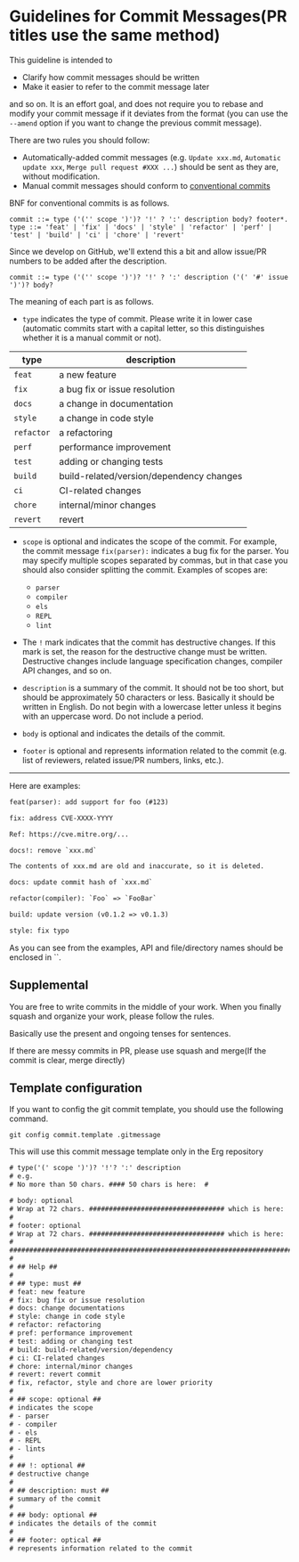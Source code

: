 # Guidelines for Commit Messages(PR titles use the same method)

This guideline is intended to

* Clarify how commit messages should be written
* Make it easier to refer to the commit message later

and so on. It is an effort goal, and does not require you to rebase and modify your commit message if it deviates from the format (you can use the `--amend` option if you want to change the previous commit message).

There are two rules you should follow:

* Automatically-added commit messages (e.g. `Update xxx.md`, `Automatic update xxx`, `Merge pull request #XXX ...`) should be sent as they are, without modification.
* Manual commit messages should conform to [conventional commits](https://www.conventionalcommits.org/en/v1.0.0/#specification)

BNF for conventional commits is as follows.

```bnf
commit ::= type ('('' scope ')')? '!' ? ':' description body? footer*.
type ::= 'feat' | 'fix' | 'docs' | 'style' | 'refactor' | 'perf' | 'test' | 'build' | 'ci' | 'chore' | 'revert'
```

Since we develop on GitHub, we'll extend this a bit and allow issue/PR numbers to be added after the description.

```bnf
commit ::= type ('('' scope ')')? '!' ? ':' description ('(' '#' issue ')')? body?
```

The meaning of each part is as follows.

* `type` indicates the type of commit. Please write it in lower case (automatic commits start with a capital letter, so this distinguishes whether it is a manual commit or not).

| type       | description                              |
| ---------- | ---------------------------------------- |
| `feat`     | a new feature                            |
| `fix`      | a bug fix or issue resolution            |
| `docs`     | a change in documentation                |
| `style`    | a change in code style                   |
| `refactor` | a refactoring                            |
| `perf`     | performance improvement                  |
| `test`     | adding or changing tests                 |
| `build`    | build-related/version/dependency changes |
| `ci`       | CI-related changes                       |
| `chore`    | internal/minor changes                   |
| `revert`   | revert                                   |

* `scope` is optional and indicates the scope of the commit. For example, the commit message `fix(parser):` indicates a bug fix for the parser. You may specify multiple scopes separated by commas, but in that case you should also consider splitting the commit. Examples of scopes are:

  * `parser`
  * `compiler`
  * `els`
  * `REPL`
  * `lint`

* The `!` mark indicates that the commit has destructive changes. If this mark is set, the reason for the destructive change must be written. Destructive changes include language specification changes, compiler API changes, and so on.

* `description` is a summary of the commit. It should not be too short, but should be approximately 50 characters or less. Basically it should be written in English. Do not begin with a lowercase letter unless it begins with an uppercase word. Do not include a period.

* `body` is optional and indicates the details of the commit.

* `footer` is optional and represents information related to the commit (e.g. list of reviewers, related issue/PR numbers, links, etc.).

---

Here are examples:

```txt
feat(parser): add support for foo (#123)
```

```txt
fix: address CVE-XXXX-YYYY

Ref: https://cve.mitre.org/...
```

```txt
docs!: remove `xxx.md`

The contents of xxx.md are old and inaccurate, so it is deleted.
```

```txt
docs: update commit hash of `xxx.md`
```

```txt
refactor(compiler): `Foo` => `FooBar`
```

```txt
build: update version (v0.1.2 => v0.1.3)
```

```txt
style: fix typo
```

As you can see from the examples, API and file/directory names should be enclosed in ``.

## Supplemental

You are free to write commits in the middle of your work. When you finally squash and organize your work, please follow the rules.

Basically use the present and ongoing tenses for sentences.

If there are messy commits in PR, please use squash and merge(If the commit is clear, merge directly)

## Template configuration

If you want to config the git commit template, you should use the following command.

```shell
git config commit.template .gitmessage
```

This will use this commit message template only in the Erg repository

```txt
# type('(' scope ')')? '!'? ':' description
# e.g.
# No more than 50 chars. #### 50 chars is here:  #

# body: optional
# Wrap at 72 chars. ################################## which is here:  #
#
# footer: optional
# Wrap at 72 chars. ################################## which is here:  #
# 
########################################################################
#
# ## Help ##
#
# ## type: must ##
# feat: new feature
# fix: bug fix or issue resolution
# docs: change documentations
# style: change in code style
# refactor: refactoring
# pref: performance improvement
# test: adding or changing test
# build: build-related/version/dependency
# ci: CI-related changes
# chore: internal/minor changes
# revert: revert commit
# fix, refactor, style and chore are lower priority
#
# ## scope: optional ##
# indicates the scope
# - parser
# - compiler
# - els
# - REPL
# - lints
#
# ## !: optional ##
# destructive change
#
# ## description: must ##
# summary of the commit
#
# ## body: optional ##
# indicates the details of the commit
#
# ## footer: optical ##
# represents information related to the commit
```